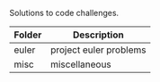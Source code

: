 Solutions to code challenges.

| Folder | Description            |
| ------ | ---------------------- |
| euler  | project euler problems |
| misc   | miscellaneous          |
